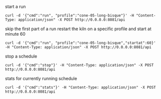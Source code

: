 start a run

    curl -d '{"cmd":"run", "profile":"cone-05-long-bisque"}' -H "Content-Type: application/json" -X POST http://0.0.0.0:8081/api

skip the first part of a run
restart the kiln on a specific profile and start at minute 60

    curl -d '{"cmd":"run", "profile":"cone-05-long-bisque","startat":60}' -H "Content-Type: application/json" -X POST http://0.0.0.0:8081/api

stop a schedule

    curl -d '{"cmd":"stop"}' -H "Content-Type: application/json" -X POST http://0.0.0.0:8081/api

stats for currently running schedule

    curl -d '{"cmd":"stats"}' -H "Content-Type: application/json" -X POST http://0.0.0.0:8081/api

